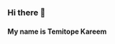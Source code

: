 ### Hi there 👋
#### My name is Temitope Kareem

<!--
**Tope45/Tope45** is a ✨ _special_ ✨ repository because its `README.md` (this file) appears on your GitHub profile.

Here are some ideas to get you started:

####🔭 I’m currently working on a Power BI project
####🌱 I’m currently learning how to use excel
####👯 I’m looking to collaborate on POwer Bi
- 🤔 I’m looking for help with ...
- 💬 Ask me about ...
- 📫 How to reach me: 
####😄 Pronouns: He/Him
####⚡ Fun fact: I love skydiving.
-->

